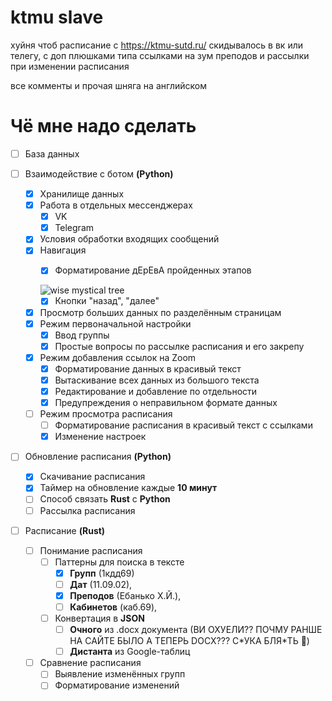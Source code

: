 # ktmu slave

хуйня чтоб расписание с https://ktmu-sutd.ru/ 
скидывалось в вк или телегу, с доп плюшками
типа ссылками на зум преподов и рассылки
при изменении расписания

все комменты и прочая шняга на английском

# Чё мне надо сделать

- [ ] База данных

- [ ] Взаимодействие с ботом **(Python)**
     - [x] Хранилище данных
     - [x] Работа в отдельных мессенджерах
          - [x] VK
          - [x] Telegram
     - [x] Условия обработки входящих сообщений
     - [x] Навигация
          - [x] Форматирование дЕрЕвА пройденных этапов


          ![wise mystical tree](https://i.kym-cdn.com/photos/images/newsfeed/002/444/748/d04.jpg)
          - [x] Кнопки "назад", "далее"
     - [x] Просмотр больших данных по разделённым страницам
     - [x] Режим первоначальной настройки
          - [x] Ввод группы
          - [x] Простые вопросы по рассылке расписания и его закрепу
     - [x] Режим добавления ссылок на Zoom
          - [x] Форматирование данных в красивый текст
          - [x] Вытаскивание всех данных из большого текста
          - [x] Редактирование и добавление по отдельности
          - [x] Предупреждения о неправильном формате данных
     - [ ] Режим просмотра расписания
          - [ ] Форматирование расписания в красивый текст с ссылками
          - [x] Изменение настроек

- [ ] Обновление расписания **(Python)**
     - [x] Скачивание расписания
     - [x] Таймер на обновление каждые **10 минут**
     - [ ] Способ связать **Rust** с **Python**
     - [ ] Рассылка расписания

- [ ] Расписание **(Rust)**
     - [ ] Понимание расписания
          - [ ] Паттерны для поиска в тексте
               - [x] **Групп** (1кдд69)
               - [ ] **Дат** (11.09.02),
               - [x] **Преподов** (Ебанько Х.Й.),
               - [ ] **Кабинетов** (каб.69),
          - [ ] Конвертация в **JSON**
               - [ ] **Очного** из .docx документа
               (ВИ ОХУЕЛИ?? ПОЧМУ РАНШЕ НА САЙТЕ БЫЛО А ТЕПЕРЬ DOCX??? С\*УКА БЛЯ\*ТЬ 🤬)
               - [ ] **Дистанта** из Google-таблиц
     - [ ] Сравнение расписания
          - [ ] Выявление изменённых групп
          - [ ] Форматирование изменений
